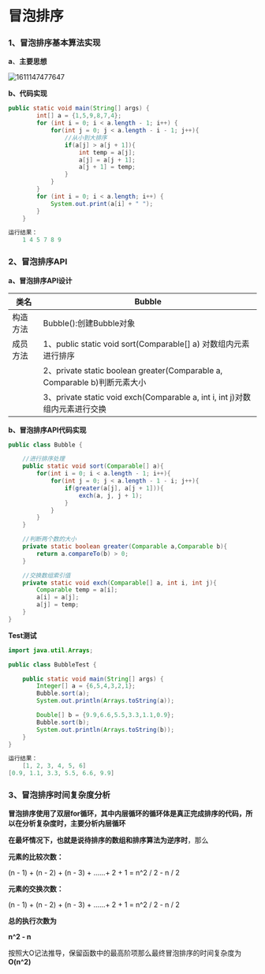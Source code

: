 # 冒泡排序

### **1、冒泡排序基本算法实现**

**a**、**主要思想**

![1611147477647](C:\Users\29455\AppData\Roaming\Typora\typora-user-images\1611147477647.png)

**b、代码实现**

```java
public static void main(String[] args) {
        int[] a = {1,5,9,8,7,4};
        for (int i = 0; i < a.length - 1; i++) {
            for(int j = 0; j < a.length - i - 1; j++){
                //从小到大排序
                if(a[j] > a[j + 1]){
                    int temp = a[j];
                    a[j] = a[j + 1];
                    a[j + 1] = temp;
                }
            }
        }
        for (int i = 0; i < a.length; i++) {
            System.out.print(a[i] + " ");
        }
    }

运行结果：
    1 4 5 7 8 9 
```

### 2、冒泡排序API

**a、冒泡排序API设计**

| 类名     | Bubble                                                       |
| -------- | ------------------------------------------------------------ |
| 构造方法 | Bubble():创建Bubble对象                                      |
| 成员方法 | 1、public  static  void  sort(Comparable[]  a) 对数组内元素进行排序 |
|          | 2、private  static  boolean  greater(Comparable  a,  Comparable  b)判断元素大小 |
|          | 3、private  static  void  exch(Comparable  a, int  i,  int  j)对数组内元素进行交换 |

**b、冒泡排序API代码实现**

```java
public class Bubble {

    //进行排序处理
    public static void sort(Comparable[] a){
        for(int i = 0; i < a.length - 1; i++){
            for(int j = 0; j < a.length - 1 - i; j++){
                if(greater(a[j], a[j + 1])){
                    exch(a, j, j + 1);
                }
            }
        }
    }

    //判断两个数的大小
    private static boolean greater(Comparable a,Comparable b){
        return a.compareTo(b) > 0;
    }

    //交换数组索引值
    private static void exch(Comparable[] a, int i, int j){
        Comparable temp = a[i];
        a[i] = a[j];
        a[j] = temp;
    }
}

```

**Test测试**

```java
import java.util.Arrays;

public class BubbleTest {

    public static void main(String[] args) {
        Integer[] a = {6,5,4,3,2,1};
        Bubble.sort(a);
        System.out.println(Arrays.toString(a));

        Double[] b = {9.9,6.6,5.5,3.3,1.1,0.9};
        Bubble.sort(b);
        System.out.println(Arrays.toString(b));
    }
}

运行结果：
    [1, 2, 3, 4, 5, 6]
[0.9, 1.1, 3.3, 5.5, 6.6, 9.9]

```

### 3、冒泡排序时间复杂度分析

**冒泡排序使用了双层for循环，其中内层循环的循环体是真正完成排序的代码，所以在分析复杂度时，主要分析内层循环**

**在最坏情况下，也就是说待排序的数组和排序算法为逆序时**，那么



**元素的比较次数：**

(n - 1) + (n - 2) + (n - 3) + ......+ 2 + 1 = n^2 / 2 - n / 2

**元素的交换次数：**

(n - 1) + (n - 2) + (n - 3) + ......+ 2 + 1 = n^2 / 2 - n / 2

**总的执行次数为**

**n^2 - n**

按照大O记法推导，保留函数中的最高阶项那么最终冒泡排序的时间复杂度为**O(n^2)**